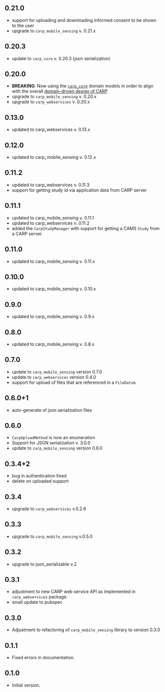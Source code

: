 ## 0.21.0
* support for uploading and downloading informed consent to be shown to the user
* upgrade to `carp_mobile_sensing` v. 0.21.x

## 0.20.3
* update to `carp_core` v. 0.20.3 (json serialization)

## 0.20.0
* **BREAKING**: Now using the [`carp_core`](https://pub.dev/packages/carp_core) domain models in order to align with the overall [domain-driven design of CARP](https://carp.cachet.dk/core/)
* upgrade to `carp_mobile_sensing` v. 0.20.x
* upgrade to `carp_webservices` v. 0.20.x

## 0.13.0
* updated to carp_webservices v. 0.13.x

## 0.12.0
* updated to carp_mobile_sensing v. 0.12.x

## 0.11.2
* updated to carp_webservices v. 0.11.3
* support for getting study id via application data from CARP server

## 0.11.1
* updated to carp_mobile_sensing v. 0.11.1
* updated to carp_webservices v. 0.11.2
* added the `CarpStudyManager` with support for getting a CAMS `Study` from a CARP server.

## 0.11.0
* updated to carp_mobile_sensing v. 0.11.x

## 0.10.0
* updated to carp_mobile_sensing v. 0.10.x

## 0.9.0
* updated to carp_mobile_sensing v. 0.9.x

## 0.8.0
* updated to carp_mobile_sensing v. 0.8.x

## 0.7.0
* update to `carp_mobile_sensing` version 0.7.0
* update to `carp_webservices` version 0.4.0
* support for upload of files that are referenced in a `FileDatum`.

## 0.6.0+1
* auto-generate of json serialization files

## 0.6.0
* `CarpUploadMethod` is now an enumeration
* Support for JSON serialization v. 3.0.0
* update to `carp_mobile_sensing` version 0.6.0

## 0.3.4+2
* bug in authentication fixed
* delete on uploaded support

## 0.3.4
* upgrade to `carp_webservices` v.0.2.6

## 0.3.3
* upgrade to `carp_mobile_sensing` v.0.5.0

## 0.3.2
* upgrade to json_serializable v.2

## 0.3.1
* adjustment to new CARP web service API as implemented in `carp_webservices` package.
* small update to pubspec

## 0.3.0
* Adjustment to refactoring of `carp_mobile_sensing` library to version 0.3.0

## 0.1.1
* Fixed errors in documentation.

## 0.1.0
* Initial version.
